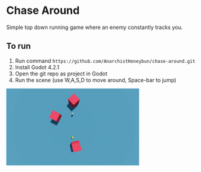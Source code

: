 # Chase Around

Simple top down running game where an enemy constantly tracks you.

## To run
1. Run command `https://github.com/AnarchistHoneybun/chase-around.git`
2. Install Godot 4.2.1
3. Open the git repo as project in Godot
4. Run the scene (use W,A,S,D to move around, Space-bar to jump)

<img src="Attachments/gameplay.gif" alt="game_ss" width="70%"/>
